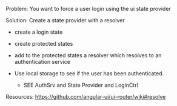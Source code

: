 Problem: You want to force a user login using the ui state provider 

Solution: Create a state provider with a resolver

- create a login state

- create protected states

- add to the protected states a resolver which resolves to an authentication service

- Use local storage to see if the user has been authenticated. 
	- SEE AuthSrv and State Provider and LoginCtrl

Resources:
https://github.com/angular-ui/ui-router/wiki#resolve
